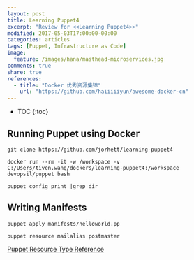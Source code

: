 ```yaml
---
layout: post
title: Learning Puppet4
excerpt: "Review for <<Learning Puppet4>>"
modified: 2017-05-03T17:00:00-00:00
categories: articles
tags: [Puppet, Infrastructure as Code]
image:
  feature: /images/hana/masthead-microservices.jpg
comments: true
share: true
references:
  - title: "Docker 优秀资源集锦"
    url: "https://github.com/haiiiiiyun/awesome-docker-cn"
---
```


* TOC
{:toc}

## Running Puppet using Docker

`git clone https://github.com/jorhett/learning-puppet4`

`docker run --rm -it -w /workspace -v C:/Users/tiven.wang/dockers/learning-puppet4:/workspace devopsil/puppet bash`

`puppet config print |grep dir`

## Writing Manifests

`puppet apply manifests/helloworld.pp`

`puppet resource mailalias postmaster`

[Puppet Resource Type Reference](https://docs.puppet.com/puppet/latest/type.html)
